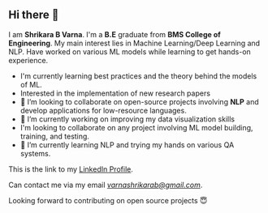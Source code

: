 ## Hi there 👋

I am **Shrikara B Varna**. I'm a **B.E** graduate from **BMS College of Engineering**. My main interest lies in Machine Learning/Deep Learning and NLP. Have worked on various ML models while learning to get hands-on experience.


* I'm currently learning best practices and the theory behind the models of ML.
* Interested in the implementation of new research papers
*  👯 I’m looking to collaborate on open-source projects involving **NLP** and develop applications for low-resource languages.
*  🔭 I’m currently working on improving my data visualization skills
* I'm looking to collaborate on any project involving ML model building, training, and testing.
* 🌱 I’m currently learning NLP and trying my hands on various QA systems.

This is the link to my [LinkedIn Profile](https://www.linkedin.com/in/shrikara-b-varna/).

Can contact me via my email *varnashrikarab@gmail.com*.

Looking forward to contributing on open source projects :innocent:
<!--
**ShrikaraVarna/ShrikaraVarna** is a ✨ _special_ ✨ repository because its `README.md` (this file) appears on your GitHub profile.

Here are some ideas to get you started:

- 🔭 I’m currently working on...
- 🌱 I’m currently learning ...
- 👯 I’m looking to collaborate on ...
- 🤔 I’m looking for help with ...
- 💬 Ask me about ...
- 📫 How to reach me: ...
- 😄 Pronouns: ...
- ⚡ Fun fact: ...
-->

